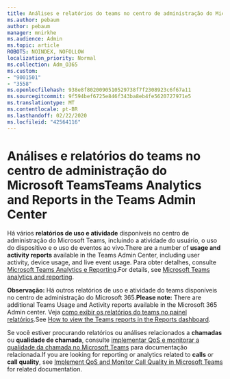 ```yaml
---
title: Análises e relatórios do teams no centro de administração do Microsoft Teams
ms.author: pebaum
author: pebaum
manager: mnirkhe
ms.audience: Admin
ms.topic: article
ROBOTS: NOINDEX, NOFOLLOW
localization_priority: Normal
ms.collection: Adm_O365
ms.custom:
- "9001501"
- "3558"
ms.openlocfilehash: 938e8f8020090510529738f7f2308923c6f67a11
ms.sourcegitcommit: 9f594bef6725e846f343ba8eb4fe5620727971e5
ms.translationtype: MT
ms.contentlocale: pt-BR
ms.lasthandoff: 02/22/2020
ms.locfileid: "42564116"
---
```

# <a name="teams-analytics-and-reports-in-the-teams-admin-center"></a><span data-ttu-id="b1b11-102">Análises e relatórios do teams no centro de administração do Microsoft Teams</span><span class="sxs-lookup"><span data-stu-id="b1b11-102">Teams Analytics and Reports in the Teams Admin Center</span></span>

<span data-ttu-id="b1b11-103">Há vários **relatórios de uso e atividade** disponíveis no centro de administração do Microsoft Teams, incluindo a atividade do usuário, o uso do dispositivo e o uso de eventos ao vivo.</span><span class="sxs-lookup"><span data-stu-id="b1b11-103">There are a number of **usage and activity reports** available in the Teams Admin Center, including user activity, device usage, and live event usage.</span></span> <span data-ttu-id="b1b11-104">Para obter detalhes, consulte [Microsoft Teams Analytics e Reporting](https://docs.microsoft.com/microsoftteams/teams-analytics-and-reports/teams-reporting-reference).</span><span class="sxs-lookup"><span data-stu-id="b1b11-104">For details, see [Microsoft Teams analytics and reporting](https://docs.microsoft.com/microsoftteams/teams-analytics-and-reports/teams-reporting-reference).</span></span>

<span data-ttu-id="b1b11-105">**Observação:** Há outros relatórios de uso e atividade do teams disponíveis no centro de administração do Microsoft 365.</span><span class="sxs-lookup"><span data-stu-id="b1b11-105">**Please note:** There are additional Teams Usage and Activity reports available in the Microsoft 365 Admin center.</span></span> <span data-ttu-id="b1b11-106">Veja [como exibir os relatórios do teams no painel relatórios](https://docs.microsoft.com/microsoftteams/teams-activity-reports#how-to-view-the-teams-reports-in-the-reports-dashboard).</span><span class="sxs-lookup"><span data-stu-id="b1b11-106">See [How to view the Teams reports in the Reports dashboard](https://docs.microsoft.com/microsoftteams/teams-activity-reports#how-to-view-the-teams-reports-in-the-reports-dashboard).</span></span>

<span data-ttu-id="b1b11-107">Se você estiver procurando relatórios ou análises relacionados a **chamadas** ou **qualidade de chamada**, consulte [implementar QoS e monitorar a qualidade da chamada no Microsoft Teams](https://docs.microsoft.com/microsoftteams/monitor-call-quality-qos) para documentação relacionada.</span><span class="sxs-lookup"><span data-stu-id="b1b11-107">If you are looking for reporting or analytics related to **calls** or **call quality**, see [Implement QoS and Monitor Call Quality in Microsoft Teams](https://docs.microsoft.com/microsoftteams/monitor-call-quality-qos) for related documentation.</span></span>

